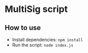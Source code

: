 # MultiSig script

## How to use

- Install dependencies: `npm install`
- Run the script: `node index.js`
